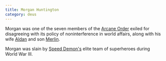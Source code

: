```yaml
---
title: Morgan Huntington
category: deus
---
```

Morgan was one of the seven members of the [Arcane Order](org-arcane-order) exiled for disagreeing with its policy of noninterference in world affairs, along with his wife [Aldan](npc-aldan) and son [Merlin](npc-merlin).

Morgan was slain by [Speed Demon's](npc-moses) elite team of superheroes during World War III.
